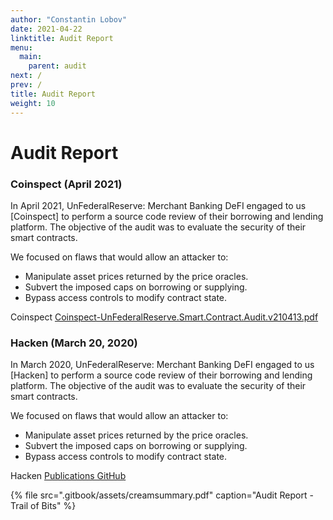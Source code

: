 ```yaml
---
author: "Constantin Lobov"
date: 2021-04-22
linktitle: Audit Report
menu:
  main:
    parent: audit
next: /
prev: /
title: Audit Report
weight: 10
---
```



# Audit Report

### Coinspect \(April 2021\)

In April 2021, UnFederalReserve: Merchant Banking DeFI engaged to us \[Coinspect\] to perform a source code review of their borrowing and lending platform. The objective of the audit was to evaluate the security of their smart contracts.

We focused on flaws that would allow an attacker to:

* Manipulate asset prices returned by the price oracles.
* Subvert the imposed caps on borrowing or supplying.
* Bypass access controls to modify contract state.

Coinspect [Coinspect-UnFederalReserve.Smart.Contract.Audit.v210413.pdf](https://github.com/UnFederalReserve/general/files/6365847/Coinspect-UnFederalReserve.Smart.Contract.Audit.v210413.pdf)



### Hacken \(March 20, 2020\)

In March 2020, UnFederalReserve: Merchant Banking DeFI engaged to us \[Hacken\] to perform a source code review of their borrowing and lending platform. The objective of the audit was to evaluate the security of their smart contracts.

We focused on flaws that would allow an attacker to:

* Manipulate asset prices returned by the price oracles.
* Subvert the imposed caps on borrowing or supplying.
* Bypass access controls to modify contract state.

Hacken [Publications GitHub](https://github.com/trailofbits/publications/blob/master/reviews/CREAMSummary.pdf)

{% file src=".gitbook/assets/creamsummary.pdf" caption="Audit Report - Trail of Bits" %}